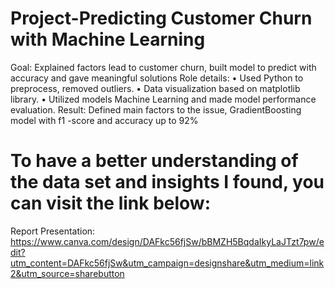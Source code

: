 # Project-Predicting Customer Churn with Machine Learning
Goal: Explained factors lead to customer churn, built model to predict with accuracy and gave meaningful solutions
Role details:
• Used Python to preprocess, removed outliers.
• Data visualization based on matplotlib library.
• Utilized models Machine Learning and made model performance evaluation.
Result: Defined  main factors to the issue, GradientBoosting model with f1 -score and accuracy up to 92%
# To have a better understanding of the data set and insights I found, you can visit the link below:
Report Presentation: https://www.canva.com/design/DAFkc56fjSw/bBMZH5BqdaIkyLaJTzt7pw/edit?utm_content=DAFkc56fjSw&utm_campaign=designshare&utm_medium=link2&utm_source=sharebutton
